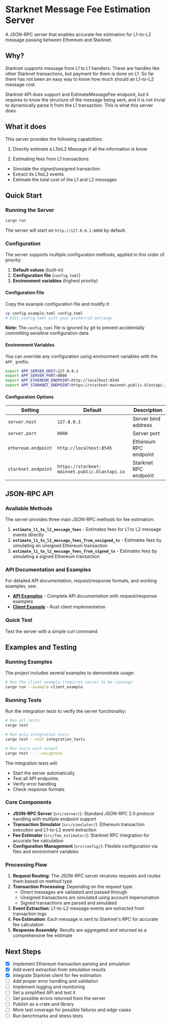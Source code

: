 # Starknet Message Fee Estimation Server

A JSON-RPC server that enables accurate fee estimation for L1-to-L2 message passing between Ethereum and Starknet.

## Why?

Starknet supports message from L1 to L1 handlers. These are handles like other Starknet transactions, but payment for them is done on L1. So far there has not been an easy way to know how much should an L1-to-L2 message cost.

Starknet API does support and EstimateMessageFee endpoint, but it requires to know the structure of the message being sent, and it is not trivial to dynamically parse it from the L1 transaction. This is what this server does.

## What it does

This server provides the following capabilities:

1. Directly estimate a L1toL2 Message if all the information is know

2. Estimating fees from L1 transactions

- Simulate the signed/unsigned transaction
- Extract its L1toL2 events
- Estimate the total cost of the L1 and L2 messages

## Quick Start

### Running the Server

```bash
cargo run
```

The server will start on `http://127.0.0.1:8080` by default.

### Configuration

The server supports multiple configuration methods, applied in this order of priority:

1. **Default values** (built-in)
2. **Configuration file** (`config.toml`)
3. **Environment variables** (highest priority)

#### Configuration File

Copy the example configuration file and modify it:

```bash
cp config.example.toml config.toml
# Edit config.toml with your preferred settings
```

**Note:** The `config.toml` file is ignored by git to prevent accidentally committing sensitive configuration data.

#### Environment Variables

You can override any configuration using environment variables with the `APP_` prefix:

```bash
export APP_SERVER_HOST=127.0.0.1
export APP_SERVER_PORT=8080
export APP_ETHEREUM_ENDPOINT=http://localhost:8545
export APP_STARKNET_ENDPOINT=https://starknet-mainnet.public.blastapi.io
```

#### Configuration Options

| Setting             | Default                                       | Description           |
| ------------------- | --------------------------------------------- | --------------------- |
| `server.host`       | `127.0.0.1`                                   | Server bind address   |
| `server.port`       | `8080`                                        | Server port           |
| `ethereum.endpoint` | `http://localhost:8545`                       | Ethereum RPC endpoint |
| `starknet.endpoint` | `https://starknet-mainnet.public.blastapi.io` | Starknet RPC endpoint |

## JSON-RPC API

### Available Methods

The server provides three main JSON-RPC methods for fee estimation:

1. **`estimate_l1_to_l2_message_fees`** - Estimates fees for L1 to L2 message events directly
2. **`estimate_l1_to_l2_message_fees_from_unsigned_tx`** - Estimates fees by simulating an unsigned Ethereum transaction
3. **`estimate_l1_to_l2_message_fees_from_signed_tx`** - Estimates fees by simulating a signed Ethereum transaction

### API Documentation and Examples

For detailed API documentation, request/response formats, and working examples, see:

- **[API Examples](examples/estimate_fees_example.md)** - Complete API documentation with request/response examples
- **[Client Example](examples/client_example.rs)** - Rust client implementation

### Quick Test

Test the server with a simple curl command:

## Examples and Testing

### Running Examples

The project includes several examples to demonstrate usage:

```bash
# Run the client example (requires server to be running)
cargo run --example client_example
```

### Running Tests

Run the integration tests to verify the server functionality:

```bash
# Run all tests
cargo test

# Run only integration tests
cargo test --test integration_tests

# Run tests with output
cargo test -- --nocapture
```

The integration tests will:

- Start the server automatically
- Test all API endpoints
- Verify error handling
- Check response formats

### Core Components

- **JSON-RPC Server** (`src/server/`): Standard JSON-RPC 2.0 protocol handling with multiple endpoint support
- **Transaction Simulator** (`src/simulator/`): Ethereum transaction execution and L1-to-L2 event extraction
- **Fee Estimator** (`src/fee_estimator/`): Starknet RPC integration for accurate fee calculation
- **Configuration Management** (`src/config/`): Flexible configuration via files and environment variables

### Processing Flow

1. **Request Routing**: The JSON-RPC server receives requests and routes them based on method type
2. **Transaction Processing**: Depending on the request type:
   - Direct messages are validated and passed through
   - Unsigned transactions are simulated using account impersonation
   - Signed transactions are parsed and simulated
3. **Event Extraction**: L1-to-L2 message events are extracted from transaction logs
4. **Fee Estimation**: Each message is sent to Starknet's RPC for accurate fee calculation
5. **Response Assembly**: Results are aggregated and returned as a comprehensive fee estimate

## Next Steps

- [x] Implement Ethereum transaction parsing and simulation
- [x] Add event extraction from simulation results
- [x] Integrate Starknet client for fee estimation
- [ ] Add proper error handling and validation
- [ ] Implement logging and monitoring
- [ ] Set a simplified API and test it
- [ ] Set possible errors returned from the server
- [ ] Publish as a crate and library
- [ ] More test coverage for possible failures and edge cases
- [ ] Run benchmarks and stress tests
